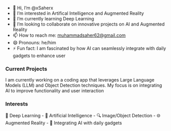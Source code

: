 - 👋 Hi, I’m @xSaherx
- 👀 I’m interested in Artifical Intelligence and Augmented Reality
- 🌱 I’m currently learning Deep Learning
- 💞️ I’m looking to collaborate on innovative projects on AI and Augmented Reality
- 📫 How to reach me: muhammadsaher62@gmail.com
- 😄 Pronouns: he/him
- ⚡ Fun fact: I am fascinated by how AI can seamlessly integrate with daily gadgets to enhance user

### Current Projects 
I am currently working on a coding app that leverages Large Language Models (LLM) and Object Detection techniques. My focus is on integrating AI to improve functionality and user interaction

### Interests
🧠 Deep Learning - 🤖 Artificial Intelligence - 🔍 Image/Object Detection - 🌐 Augmented Reality - 📱 Integrating AI with daily gadgets

